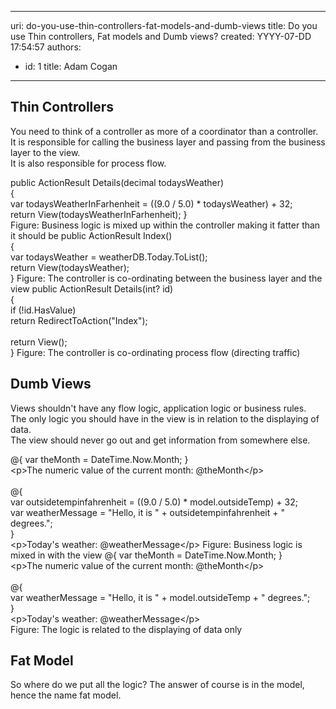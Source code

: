 

---
uri: do-you-use-thin-controllers-fat-models-and-dumb-views
title: Do you use Thin controllers, Fat models and Dumb views?
created: YYYY-07-DD 17:54:57
authors:
  - id: 1
    title: Adam Cogan
---




<span class='intro'> <h2>Thin Controllers</h2>
<p>You need to think of a controller as more of a coordinator than a controller. <br>It is responsible for calling the business layer and passing from the business layer to the view. <br>It is also responsible for process flow.</p> </span>

<span class="ms-rteCustom-CodeArea">public ActionResult Details(decimal todaysWeather)<br>&#123;<br>var todaysWeatherInFarhenheit = ((9.0 / 5.0) * todaysWeather) + 32;<br>return View(todaysWeatherInFarhenheit); &#125;<br></span><span class="ms-rteCustom-FigureBad">Figure&#58; Business logic is mixed up within the controller making it fatter than it should be</span> <span class="ms-rteCustom-CodeArea">public ActionResult Index()<br>&#123;<br>var todaysWeather = weatherDB.Today.ToList();<br>return View(todaysWeather);<br>&#125; </span><span class="ms-rteCustom-FigureGood">Figure&#58; The controller is co-ordinating between the business layer and the view</span> <span class="ms-rteCustom-CodeArea">public ActionResult Details(int? id)<br>&#123;<br>if (!id.HasValue)<br>return RedirectToAction(&quot;Index&quot;);<br><br>return View();<br>&#125; </span><span class="ms-rteCustom-FigureGood">Figure&#58; The controller is co-ordinating process flow (directing traffic)</span> <h2>Dumb Views</h2>
<p>Views shouldn't have any flow logic, application logic or business rules.<br>The only logic you should have in the view is in relation to the displaying of data.<br>The view should never go out and get information from somewhere else.</p>
<span class="ms-rteCustom-CodeArea">@&#123; var theMonth = DateTime.Now.Month; &#125;<br>&lt;p&gt;The numeric value of the current month&#58; @theMonth&lt;/p&gt;<br><br>@&#123;<br>var outsidetempinfahrenheit = ((9.0 / 5.0) * model.outsideTemp) + 32;<br>var weatherMessage = &quot;Hello, it is &quot; + outsidetempinfahrenheit + &quot; <br>degrees.&quot;;<br>&#125;<br>&lt;p&gt;Today's weather&#58; @weatherMessage&lt;/p&gt; </span><span class="ms-rteCustom-FigureBad">Figure&#58; Business logic is mixed in with the view</span> <span class="ms-rteCustom-CodeArea">@&#123; var theMonth = DateTime.Now.Month; &#125;<br>&lt;p&gt;The numeric value of the current month&#58; @theMonth&lt;/p&gt;<br><br>@&#123;<br>var weatherMessage = &quot;Hello, it is &quot; + model.outsideTemp + &quot; degrees.&quot;;<br>&#125;<br>&lt;p&gt;Today's weather&#58; @weatherMessage&lt;/p&gt;<br></span><span class="ms-rteCustom-FigureGood">Figure&#58; The logic is related to the displaying of data only</span> <h2>Fat Model</h2>
<p>So where do we put all the logic? The answer of course is in the model, hence the name fat model.</p>


